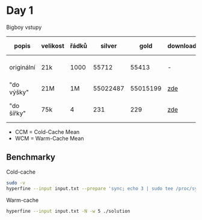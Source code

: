 # Day 1

Bigboy vstupy

| popis      | velikost | řádků | silver   | gold     | download                       |    CCM [ms] |        WCM [ms] |
| ---------- | -------- | ----- | -------- | -------- | ------------------------------ | ----------: | --------------: |
| originální | 21k      | 1000  | 55712    | 55413    | -                              |   7.7 ± 0.1 |  0.569 ± 0.0614 |
| "do výšky" | 21M      | 1M    | 55022487 | 55015199 | [zde](https://0x0.st/HxMf.txt) | 168.6 ± 4.0 |     157.8 ± 1.4 |
| "do šířky" | 75k      | 4     | 231      | 229      | [zde](https://bpa.st/raw/BEEQ) |   7.8 ± 0.2 | 0.5376 ± 0.0704 |

- CCM = Cold-Cache Mean
- WCM = Warm-Cache Mean

## Benchmarky

Cold-cache

```bash
sudo -v
hyperfine --input input.txt --prepare 'sync; echo 3 | sudo tee /proc/sys/vm/drop_caches' ./solution
```

Warm-cache

```bash
hyperfine --input input.txt -N -w 5 ./solution
```
